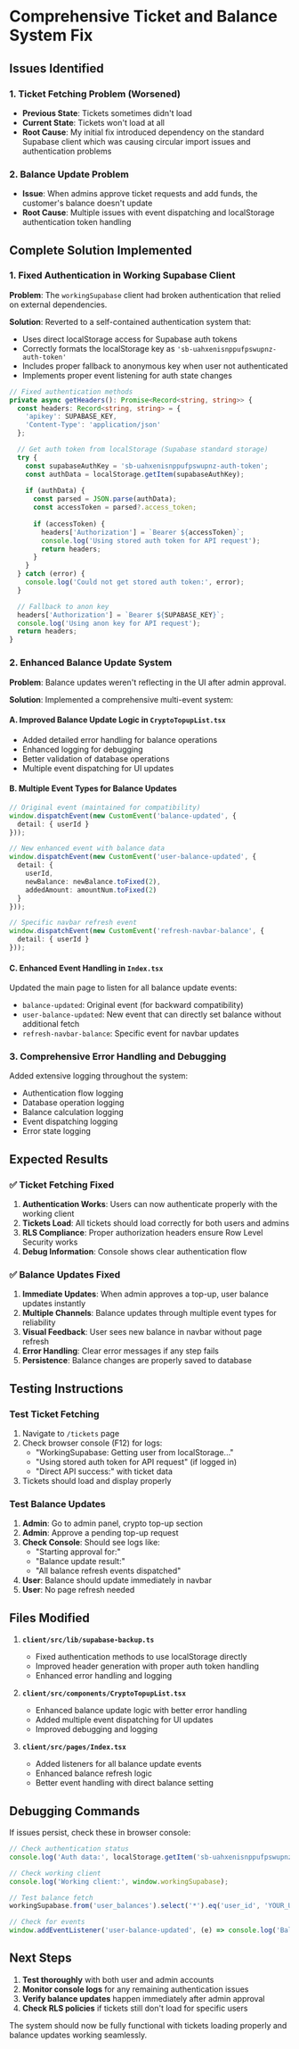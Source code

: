 # Comprehensive Ticket and Balance System Fix

## Issues Identified

### 1. Ticket Fetching Problem (Worsened)
- **Previous State**: Tickets sometimes didn't load
- **Current State**: Tickets won't load at all
- **Root Cause**: My initial fix introduced dependency on the standard Supabase client which was causing circular import issues and authentication problems

### 2. Balance Update Problem  
- **Issue**: When admins approve ticket requests and add funds, the customer's balance doesn't update
- **Root Cause**: Multiple issues with event dispatching and localStorage authentication token handling

## Complete Solution Implemented

### 1. Fixed Authentication in Working Supabase Client

**Problem**: The `workingSupabase` client had broken authentication that relied on external dependencies.

**Solution**: Reverted to a self-contained authentication system that:
- Uses direct localStorage access for Supabase auth tokens
- Correctly formats the localStorage key as `'sb-uahxenisnppufpswupnz-auth-token'`
- Includes proper fallback to anonymous key when user not authenticated
- Implements proper event listening for auth state changes

```typescript
// Fixed authentication methods
private async getHeaders(): Promise<Record<string, string>> {
  const headers: Record<string, string> = {
    'apikey': SUPABASE_KEY,
    'Content-Type': 'application/json'
  };

  // Get auth token from localStorage (Supabase standard storage)
  try {
    const supabaseAuthKey = 'sb-uahxenisnppufpswupnz-auth-token';
    const authData = localStorage.getItem(supabaseAuthKey);
    
    if (authData) {
      const parsed = JSON.parse(authData);
      const accessToken = parsed?.access_token;
      
      if (accessToken) {
        headers['Authorization'] = `Bearer ${accessToken}`;
        console.log('Using stored auth token for API request');
        return headers;
      }
    }
  } catch (error) {
    console.log('Could not get stored auth token:', error);
  }

  // Fallback to anon key
  headers['Authorization'] = `Bearer ${SUPABASE_KEY}`;
  console.log('Using anon key for API request');
  return headers;
}
```

### 2. Enhanced Balance Update System

**Problem**: Balance updates weren't reflecting in the UI after admin approval.

**Solution**: Implemented a comprehensive multi-event system:

#### A. Improved Balance Update Logic in `CryptoTopupList.tsx`
- Added detailed error handling for balance operations
- Enhanced logging for debugging
- Better validation of database operations
- Multiple event dispatching for UI updates

#### B. Multiple Event Types for Balance Updates
```typescript
// Original event (maintained for compatibility)
window.dispatchEvent(new CustomEvent('balance-updated', { 
  detail: { userId } 
}));

// New enhanced event with balance data
window.dispatchEvent(new CustomEvent('user-balance-updated', { 
  detail: { 
    userId, 
    newBalance: newBalance.toFixed(2),
    addedAmount: amountNum.toFixed(2)
  } 
}));

// Specific navbar refresh event
window.dispatchEvent(new CustomEvent('refresh-navbar-balance', { 
  detail: { userId } 
}));
```

#### C. Enhanced Event Handling in `Index.tsx`
Updated the main page to listen for all balance update events:
- `balance-updated`: Original event (for backward compatibility)
- `user-balance-updated`: New event that can directly set balance without additional fetch
- `refresh-navbar-balance`: Specific event for navbar updates

### 3. Comprehensive Error Handling and Debugging

Added extensive logging throughout the system:
- Authentication flow logging
- Database operation logging  
- Balance calculation logging
- Event dispatching logging
- Error state logging

## Expected Results

### ✅ Ticket Fetching Fixed
1. **Authentication Works**: Users can now authenticate properly with the working client
2. **Tickets Load**: All tickets should load correctly for both users and admins
3. **RLS Compliance**: Proper authorization headers ensure Row Level Security works
4. **Debug Information**: Console shows clear authentication flow

### ✅ Balance Updates Fixed
1. **Immediate Updates**: When admin approves a top-up, user balance updates instantly
2. **Multiple Channels**: Balance updates through multiple event types for reliability
3. **Visual Feedback**: User sees new balance in navbar without page refresh
4. **Error Handling**: Clear error messages if any step fails
5. **Persistence**: Balance changes are properly saved to database

## Testing Instructions

### Test Ticket Fetching
1. Navigate to `/tickets` page
2. Check browser console (F12) for logs:
   - "WorkingSupabase: Getting user from localStorage..."
   - "Using stored auth token for API request" (if logged in)
   - "Direct API success:" with ticket data
3. Tickets should load and display properly

### Test Balance Updates
1. **Admin**: Go to admin panel, crypto top-up section
2. **Admin**: Approve a pending top-up request
3. **Check Console**: Should see logs like:
   - "Starting approval for:"
   - "Balance update result:"
   - "All balance refresh events dispatched"
4. **User**: Balance should update immediately in navbar
5. **User**: No page refresh needed

## Files Modified

1. **`client/src/lib/supabase-backup.ts`**
   - Fixed authentication methods to use localStorage directly
   - Improved header generation with proper auth token handling
   - Enhanced error handling and logging

2. **`client/src/components/CryptoTopupList.tsx`** 
   - Enhanced balance update logic with better error handling
   - Added multiple event dispatching for UI updates
   - Improved debugging and logging

3. **`client/src/pages/Index.tsx`**
   - Added listeners for all balance update events
   - Enhanced balance refresh logic
   - Better event handling with direct balance setting

## Debugging Commands

If issues persist, check these in browser console:

```javascript
// Check authentication status
console.log('Auth data:', localStorage.getItem('sb-uahxenisnppufpswupnz-auth-token'));

// Check working client
console.log('Working client:', window.workingSupabase);

// Test balance fetch
workingSupabase.from('user_balances').select('*').eq('user_id', 'YOUR_USER_ID');

// Check for events
window.addEventListener('user-balance-updated', (e) => console.log('Balance event:', e.detail));
```

## Next Steps

1. **Test thoroughly** with both user and admin accounts
2. **Monitor console logs** for any remaining authentication issues  
3. **Verify balance updates** happen immediately after admin approval
4. **Check RLS policies** if tickets still don't load for specific users

The system should now be fully functional with tickets loading properly and balance updates working seamlessly.